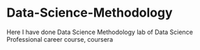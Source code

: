 # Data-Science-Methodology
Here I have done Data Science Methodology lab of Data Science Professional career course, coursera
